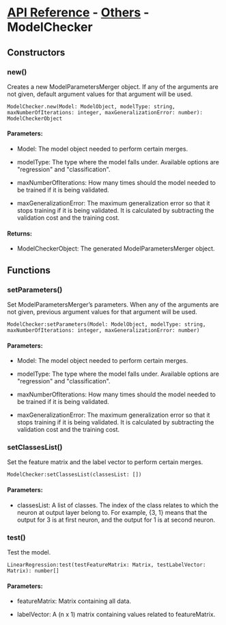 # [API Reference](../../API.md) - [Others](../Others.md) - ModelChecker

## Constructors

### new()

Creates a new ModelParametersMerger object. If any of the arguments are not given, default argument values for that argument will be used.

```
ModelChecker.new(Model: ModelObject, modelType: string, maxNumberOfIterations: integer, maxGeneralizationError: number): ModelCheckerObject
```

#### Parameters:

* Model: The model object needed to perform certain merges.

* modelType: The type where the model falls under. Available options are "regression" and "classification".

* maxNumberOfIterations: How many times should the model needed to be trained if it is being validated.

* maxGeneralizationError: The maximum generalization error so that it stops training if it is being validated. It is calculated by subtracting the validation cost and the training cost.

#### Returns:

* ModelCheckerObject: The generated ModelParametersMerger object.

## Functions

### setParameters()

Set ModelParametersMerger’s parameters. When any of the arguments are not given, previous argument values for that argument will be used.

```
ModelChecker:setParameters(Model: ModelObject, modelType: string, maxNumberOfIterations: integer, maxGeneralizationError: number)
```

#### Parameters:

* Model: The model object needed to perform certain merges.

* modelType: The type where the model falls under. Available options are "regression" and "classification".

* maxNumberOfIterations: How many times should the model needed to be trained if it is being validated.

* maxGeneralizationError: The maximum generalization error so that it stops training if it is being validated. It is calculated by subtracting the validation cost and the training cost.

### setClassesList()

Set the feature matrix and the label vector to perform certain merges.

```
ModelChecker:setClassesList(classesList: [])
```

#### Parameters:

* classesList: A list of classes. The index of the class relates to which the neuron at output layer belong to. For example, {3, 1} means that the output for 3 is at first neuron, and the output for 1 is at second neuron.

### test()

Test the model.

```
LinearRegression:test(testFeatureMatrix: Matrix, testLabelVector: Matrix): number[]
```

#### Parameters:

* featureMatrix: Matrix containing all data.

* labelVector: A (n x 1) matrix containing values related to featureMatrix.
